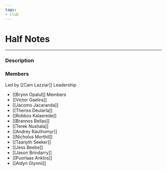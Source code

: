 ```yaml
---
tags:
- club
---
```

# Half Notes
---
### Description

### Members
Led by [[Cam Lazziar]]
Leadership
- [[Brynn Opalul]]
Members
- [[Victor Gaelira]]
- [[Jacomo Jacaranda]]
- [[Theriss Deularla]]
- [[Robbos Kalaerede]]
- [[Brannos Bellas]]
- [[Terek Nushala]]
- [[Andrey Rauthomyr]]
- [[Nicholus Morthil]]
- [[Taanyth Seeker]]
- [[Jess Beebe]]
- [[Jaxon Brindarry]]
- [[Puorlaas Anklos]]
- [[Aidyn Glynnii]]